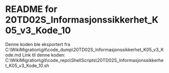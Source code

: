 # README for 20TD02S_Informasjonssikkerhet_K05_v3_Kode_10
Denne koden ble eksportert fra C:\WikiMigration\git\code_dump\20TD02S_Informasjonssikkerhet_K05_v3_Kode.md
Link til denne koden: C:\WikiMigration\git\code_repo\ShellScripts\20TD02S_Informasjonssikkerhet_K05_v3_Kode_10.sh
